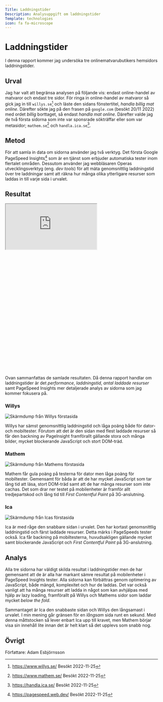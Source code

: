 ```yaml
---
Title: Laddningstider
Description: Analysuppgift om laddningstider
Template: technologies
icon: fa fa-microscope
---
```


<div class="content-full" markdown="1">

Laddningstider
=======================

I denna rapport kommer jag undersöka tre onlinematvarubutikers hemsidors laddningstider.

Urval
-----------------------

Jag har valt att begränsa analysen på följande vis: endast online-handel av matvaror och endast tre sidor. För ringa in online-handel av matvaror så gick jag in till `willys.se`[^1] och läste den sidans fönstertitel, *handla billig mat online*. Därefter sökte jag på den frasen på `google.com` (besökt 20/11 2022) med ordet *billig* borttaget, så endast *handla mat online*. Därefter valde jag de två första sidorna som inte var sponsrade sökträffar eller som var metasidor; `mathem.se`[^2] och `handla.ica.se`[^3].

Metod
-----------------------

För att samla in data om sidorna använder jag två verktyg. Det första Google PageSpeed Insights[^4] som är en tjänst som erbjuder automatiska tester inom flertalet områden. Dessutom använder jag webbläsaren Operas utvecklingsverktyg (eng. *dev tools*) för att mäta genomsnittlig laddningstid över tre laddningar samt att räkna hur många olika ytterligare resurser som laddas in till varje sida i urvalet.

Resultat
-----------------------

<div class="embed-container" style="padding-bottom: 398px;">
<iframe style="max-width: 575px; opacity: 0.85;" src="https://docs.google.com/spreadsheets/d/e/2PACX-1vTDUbvq_PNQBrsWb6YArNCbaXDN7pufb9lTNEYtLOmZpDHyiVhR-eUZPXLfawU7LIMLwofJlfYqSv2a/pubhtml?gid=0&amp;single=true&amp;widget=true&amp;headers=false&amp;range=A1:G13"></iframe>
</div>

Ovan sammanfattas de samlade resultaten. Då denna rapport handlar om laddningstider är det *performance*, *laddningstid*, *antal laddade resurser* samt PageSpeed Insights mer detaljerade analys av sidorna som jag kommer fokusera på.

### Willys

![Skärmdump från Willys förstasida](../image/willys.png?w=960)

Willys har sämst genomsnittlig laddningstid och låga poäng både för dator- och mobiltester. Förutom att det är den sidan med flest laddade resurser så får den backning av PageInsight framförallt gällande stora och många bilder, mycket blockerande JavaScript och stort DOM-träd.

### Mathem

![Skärmdump från Mathems förstasida](../image/mathem.png?w=960)

Mathem får gula poäng på testerna för dator men låga poäng för mobiltester. Gemensamt för båda är att de har mycket JavaScript som tar lång tid att läsa, stort DOM-träd samt att de har många resurser som inte cachas. Det som drar ner testet på mobilenheter är framför allt tredjepartskod och lång tid till *First Contentful Paint* på 3G-anslutning.

### Ica

![Skärmdump från Icas förstasida](../image/ica.png?w=960)

Ica är med råge den snabbare sidan i urvalet. Den har kortast genomsnittlig laddningstid och färst laddade resurser. Detta märks i PageSpeeds tester också. Ica får backning på mobiltesterna, huvudsakligen gällande mycket samt blockerande JavaScript och  *First Contentful Paint* på 3G-anslutning.

Analys
-----------------------

Alla tre sidorna har väldigt skilda resultat i laddningstider men de har gemensamt att de är alla har markant sämre resultat på mobilenheter i PageSpeed Insights tester. Alla sidorna kan förbättras genom optimering av JavaScript, både mängd, komplexitet och hur de laddas. Det var också vanligt att ha många resurser att ladda in något som kan avhjälpas med hjälp av lazy loading, framförallt på Willys och Mathems sidor som laddar mycket *below the fold*.

Sammantaget är Ica den snabbaste sidan och Willys den långsamast i urvalet. I min mening går gränsen för en *långsam* sida runt en sekund. Med denna måttstocken så lever enbart Ica upp till kravet, men Mathem börjar visa sin innehåll lite innan det är helt klart så det upplevs som snabb nog.

Övrigt
-----------------------

Författare: Adam Esbjörnsson

[^1]: https://www.willys.se/ Besökt 2022-11-25
[^2]: https://www.mathem.se/ Besökt 2022-11-25
[^3]: https://handla.ica.se/ Besökt 2022-11-25
[^4]: https://pagespeed.web.dev/ Besökt 2022-11-25

</div>